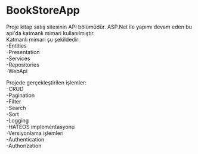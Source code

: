 # BookStoreApp

Proje kitap satış sitesinin API bölümüdür. ASP.Net ile yapımı devam eden bu api'da katmanlı mimari kullanılmıştır.   
Katmanlı mimari şu şekildedir:  
-Entities  
-Presentation  
-Services  
-Repositories  
-WebApi  


Projede gerçekleştirilen işlemler:  
-CRUD  
-Pagination  
-Filter   
-Search  
-Sort    
-Logging  
-HATEOS implementasyonu  
-Versiyonlama işlemleri  
-Authentication  
-Authorization 
